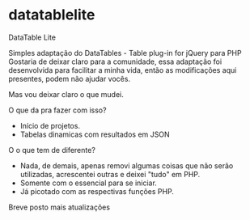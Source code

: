 # datatablelite

DataTable Lite

Simples adaptação do DataTables - Table plug-in for jQuery para PHP Gostaria de deixar claro para a comunidade, essa adaptação foi desenvolvida para facilitar a minha vida, então as modificações aqui presentes, podem não ajudar vocês. 

Mas vou deixar claro o que mudei.

O que da pra fazer com isso?
- Início de projetos.
- Tabelas dinamicas com resultados em JSON

O o que tem de diferente?
- Nada, de demais, apenas removi algumas coisas que não serão utilizadas, acrescentei outras e deixei "tudo" em PHP.
- Somente com o essencial para se iniciar.
- Já picotado com as respectivas funções PHP.


Breve posto mais atualizações
